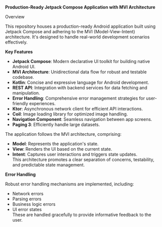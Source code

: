 **Production-Ready Jetpack Compose Application with MVI Architecture**

Overview

This repository houses a production-ready Android application built using Jetpack Compose and adhering to the MVI (Model-View-Intent) architecture. It's designed to handle real-world development scenarios effectively.

**Key Features**

* **Jetpack Compose**: Modern declarative UI toolkit for building native Android UI.
* **MVI Architecture**: Unidirectional data flow for robust and testable codebase.
* **Kotlin**: Concise and expressive language for Android development.
* **REST API**: Integration with backend services for data fetching and manipulation.
* **Error Handling**: Comprehensive error management strategies for user-friendly experiences.
* **Ktor**: Asynchronous network client for efficient API interactions.
* **Coil**: Image loading library for optimized image handling.
* **Navigation Component**: Seamless navigation between app screens.
* **Paging 3**: Efficiently handle large datasets.

The application follows the MVI architecture, comprising:

* **Model**: Represents the application's state. <br />
* **View**: Renders the UI based on the current state. <br />
* **Intent**: Captures user interactions and triggers state updates. <br />
This architecture promotes a clear separation of concerns, testability, and predictable state management.

**Error Handling**

Robust error handling mechanisms are implemented, including:
* Network errors <br />
* Parsing errors <br />
* Business logic errors <br />
* UI error states <br />
These are handled gracefully to provide informative feedback to the user.

